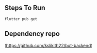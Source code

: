 ## Steps To Run 
```flutter pub get```

## Dependency repo
(https://github.com/kslikith22/bot-backend)
